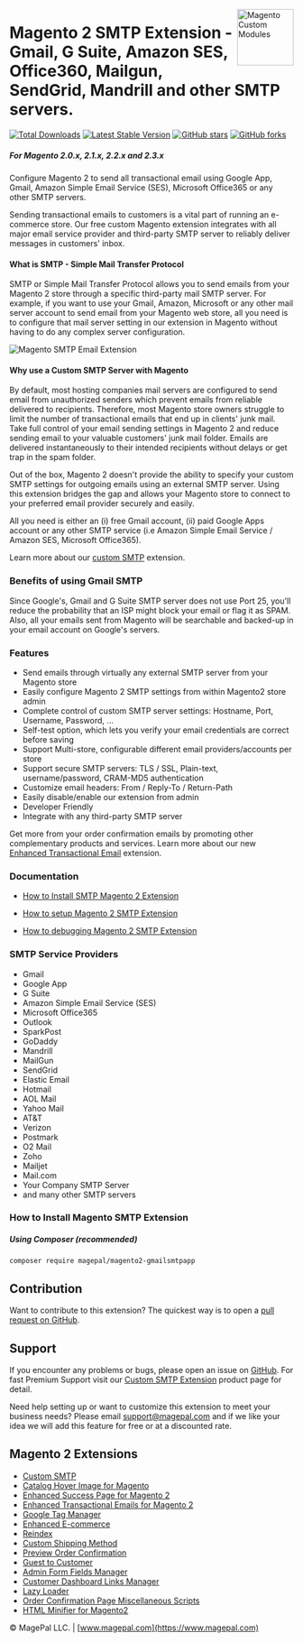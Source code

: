 <a href="http://www.magepal.com" title="Magento Extensions" ><img src="https://image.ibb.co/dHBkYH/Magepal_logo.png" width="100" align="right" title="Magento Custom Modules" /></a>

# Magento 2 SMTP Extension - Gmail, G Suite, Amazon SES, Office360, Mailgun, SendGrid, Mandrill and other SMTP servers.

[![Total Downloads](https://poser.pugx.org/magepal/magento2-gmailsmtpapp/downloads)](https://www.magepal.com/magento2/extensions/custom-smtp.html)
[![Latest Stable Version](https://poser.pugx.org/magepal/magento2-gmailsmtpapp/v/stable)](https://www.magepal.com/magento2/extensions/custom-smtp.html)
[![GitHub stars](https://img.shields.io/github/stars/magepal/magento2-gmail-smtp-app.svg)](https://www.magepal.com/magento2/extensions/custom-smtp.html)
[![GitHub forks](https://img.shields.io/github/forks/magepal/magento2-gmail-smtp-app.svg)](https://www.magepal.com/magento2/extensions/custom-smtp.html)

##### For Magento 2.0.x, 2.1.x, 2.2.x and 2.3.x

Configure Magento 2 to send all transactional email using Google App, Gmail, Amazon Simple Email Service (SES), Microsoft Office365 or any other SMTP servers. 

Sending transactional emails to customers is a vital part of running an e-commerce store. Our free custom Magento extension integrates with all major email service provider and third-party SMTP server to reliably deliver messages in customers' inbox.

#### What is SMTP - Simple Mail Transfer Protocol
SMTP or Simple Mail Transfer Protocol allows you to send emails from your Magento 2 store through a specific third-party mail SMTP server. For example, if you want to use your Gmail, Amazon, Microsoft or any other mail server account to send email from your Magento web store, all you need is to configure that mail server setting in our extension in Magento without having to do any complex server configuration.

![Magento SMTP Email Extension](https://image.ibb.co/ecWinc/Mage_Pal_Magento_2_SMTP_Extension.gif)

#### Why use a Custom SMTP Server with Magento

By default, most hosting companies mail servers are configured to send email from unauthorized senders which prevent emails from reliable delivered to recipients. Therefore, most Magento store owners struggle to limit the number of transactional emails that end up in clients' junk mail. Take full control of your email sending settings in Magento 2 and reduce sending email to your valuable customers' junk mail folder. Emails are delivered instantaneously to their intended recipients without delays or get trap in the spam folder.

Out of the box, Magento 2 doesn't provide the ability to specify your custom SMTP settings for outgoing emails using an external SMTP server. Using this extension bridges the gap and allows your Magento store to connect to your preferred email provider securely and easily.

All you need is either an (i) free Gmail account, (ii) paid Google Apps account or any other SMTP service (i.e Amazon Simple Email Service / Amazon SES, Microsoft Office365).

Learn more about our [custom SMTP](https://www.magepal.com/magento2/extensions/custom-smtp.html?utm_source=Custom%20SMTP&utm_medium=GitHub%20Learn%20More) extension.

### Benefits of using Gmail SMTP
Since Google's, Gmail and G Suite SMTP server does not use Port 25, you'll reduce the probability that an ISP might block your email or flag it as SPAM. Also, all your emails sent from Magento will be searchable and backed-up in your email account on Google's servers. 

### Features
* Send emails through virtually any external SMTP server from your Magento store
* Easily configure Magento 2 SMTP settings from within Magento2 store admin
* Complete control of custom SMTP server settings: Hostname, Port, Username, Password, ...
* Self-test option, which lets you verify your email credentials are correct before saving 
* Support Multi-store, configurable different email providers/accounts per store
* Support secure SMTP servers: TLS / SSL, Plain-text, username/password, CRAM-MD5 authentication
* Customize email headers: From / Reply-To / Return-Path
* Easily disable/enable our extension from admin
* Developer Friendly
* Integrate with any third-party SMTP server

Get more from your order confirmation emails by promoting other complementary products and services.
Learn more about our new <a href="https://www.magepal.com/enhanced-transactional-emails.html?utm_source=ete&utm_medium=GitHub%20Learn%20More" target="_blank">Enhanced Transactional Email</a> extension.

### Documentation

 - [How to Install SMTP Magento 2 Extension](https://www.magepal.com/help/docs/smtp-magento/?utm_source=smtp&utm_medium=github#installation)

- [How to setup Magento 2 SMTP Extension](https://www.magepal.com/help/docs/smtp-magento/?utm_source=smtp&utm_medium=github#configuration)

- [How to debugging Magento 2 SMTP Extension](https://www.magepal.com/help/docs/smtp-magento/?utm_source=smtp&utm_medium=github#debug)


### SMTP Service Providers
 * Gmail
 * Google App
 * G Suite
 * Amazon Simple Email Service (SES)
 * Microsoft Office365
 * Outlook
 * SparkPost
 * GoDaddy
 * Mandrill
 * MailGun
 * SendGrid
 * Elastic Email
 * Hotmail
 * AOL Mail
 * Yahoo Mail
 * AT&T
 * Verizon
 * Postmark
 * O2 Mail
 * Zoho
 * Mailjet
 * Mail.com
 * Your Company SMTP Server
 * and many other SMTP servers

### How to Install Magento SMTP Extension

##### Using Composer (recommended)

```
composer require magepal/magento2-gmailsmtpapp
```

Contribution
---
Want to contribute to this extension? The quickest way is to open a [pull request on GitHub](https://help.github.com/articles/using-pull-requests).


Support
---
If you encounter any problems or bugs, please open an issue on [GitHub](https://github.com/magepal/magento2-gmailsmtpapp/issues). For fast Premium Support visit our [Custom SMTP Extension](https://www.magepal.com/magento2/extensions/custom-smtp.html?utm_source=Custom%20SMTP&utm_medium=GitHub%20Premium%20Support) product page for detail.

Need help setting up or want to customize this extension to meet your business needs? Please email support@magepal.com and if we like your idea we will add this feature for free or at a discounted rate.

Magento 2 Extensions
---
- [Custom SMTP](https://www.magepal.com/magento2/extensions/custom-smtp.html)
- [Catalog Hover Image for Magento](https://www.magepal.com/magento2/extensions/catalog-hover-image-for-magento.html)
- [Enhanced Success Page for Magento 2](https://www.magepal.com/magento2/extensions/enhanced-success-page.html)
- [Enhanced Transactional Emails for Magento 2](https://www.magepal.com/magento2/extensions/enhanced-transactional-emails.html)
- [Google Tag Manager](https://www.magepal.com/magento2/extensions/google-tag-manager.html) 
- [Enhanced E-commerce](https://www.magepal.com/magento2/extensions/enhanced-ecommerce-for-google-tag-manager.html) 
- [Reindex](https://www.magepal.com/magento2/extensions/reindex.html) 
- [Custom Shipping Method](https://www.magepal.com/magento2/extensions/custom-shipping-rates-for-magento-2.html) 
- [Preview Order Confirmation](https://www.magepal.com/magento2/extensions/preview-order-confirmation-page-for-magento-2.html)
- [Guest to Customer](https://www.magepal.com/magento2/extensions/guest-to-customer.html) 
- [Admin Form Fields Manager](https://www.magepal.com/magento2/extensions/admin-form-fields-manager-for-magento-2.html) 
- [Customer Dashboard Links Manager](https://www.magepal.com/magento2/extensions/customer-dashboard-links-manager-for-magento-2.html) 
- [Lazy Loader](https://www.magepal.com/magento2/extensions/lazy-load.html) 
- [Order Confirmation Page Miscellaneous Scripts](https://www.magepal.com/magento2/extensions/order-confirmation-miscellaneous-scripts-for-magento-2.html)
- [HTML Minifier for Magento2](https://www.magepal.com/magento2/extensions/html-minifier.html)

© MagePal LLC. | [www.magepal.com](https://www.magepal.com)
